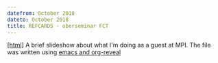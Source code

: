 ```yaml
---
datefrom: October 2018
dateto: October 2018
title: REFCARDS - oberseminar FCT
---
```

[\[html\]](stuff/oberseminar.html) A brief slideshow about what I'm doing as a guest at MPI. The file was written using [emacs and org-reveal](https://www.youtube.com/watch?v=bRoSpJ23Kzk)